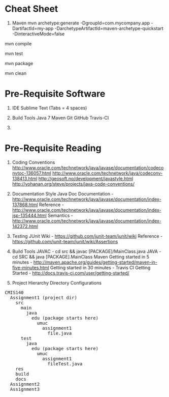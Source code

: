 Cheat Sheet
===========

1. Maven
  mvn archetype:generate -DgroupId=com.mycompany.app -DartifactId=my-app -DarchetypeArtifactId=maven-archetype-quickstart -DinteractiveMode=false

  mvn compile

  mvn test

  mvn package

  mvn clean 

Pre-Requisite Software
======================

1. IDE
  Sublime Text (Tabs = 4 spaces)

2. Build Tools
  Java 7
  Maven
  Git
  GitHub
  Travis-CI

3. 

Pre-Requisite Reading
======================

1. Coding Conventions
  http://www.oracle.com/technetwork/java/javase/documentation/codeconvtoc-136057.html
  http://www.oracle.com/technetwork/java/codeconv-138413.html
  http://geosoft.no/development/javastyle.html
  http://yohanan.org/steve/projects/java-code-conventions/

2. Documentation Style
  Java Doc
    Documentation - http://www.oracle.com/technetwork/java/javase/documentation/index-137868.html
    Reference - http://www.oracle.com/technetwork/java/javase/documentation/index-jsp-135444.html
    Semantics - http://www.oracle.com/technetwork/java/javase/documentation/index-142372.html

3. Testing
  JUnit
    Wiki - https://github.com/junit-team/junit/wiki
    Reference - https://github.com/junit-team/junit/wiki/Assertions

3. Build Tools
  JAVAC - cd src && javac [PACKAGE]/MainClass.java
  JAVA - cd SRC && java [PACKAGE].MainClass
  Maven
    Getting started in 5 minutes - http://maven.apache.org/guides/getting-started/maven-in-five-minutes.html
    Getting started in 30 minutes - 
  Travis CI
    Getting Started - http://docs.travis-ci.com/user/getting-started/
    

2. Project Hierarchy
  Directory Configurations

<pre>
CMIS140
  Assignment1 (project dir)
    src
      main
        java
          edu (package starts here)
            umuc
              assignment1
                file.java
      test
        java
          edu (package starts here)
            umuc
              assignment1
                fileTest.java
    res
    build
    docs
  Assignment2
  Assignment3
</pre>